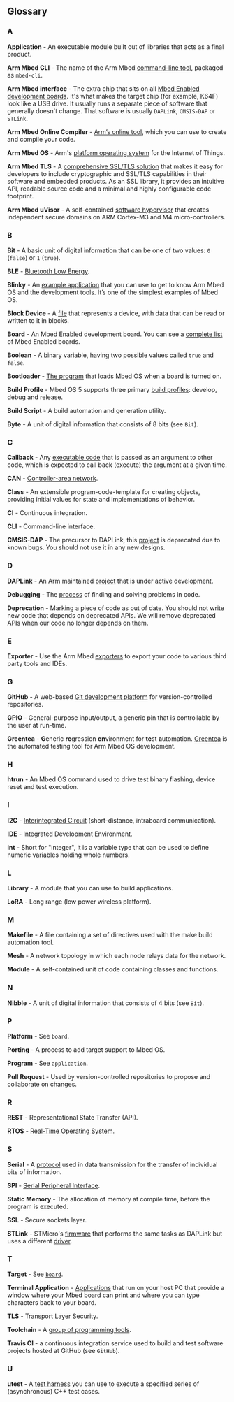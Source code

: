 ## Glossary

### A

<!--**API** - [Application programming interface](/docs/v5.7/reference/apis.html).-->

**Application** - An executable module built out of libraries that acts as a final product.

**Arm Mbed CLI** - The name of the Arm Mbed [command-line tool](/docs/v5.7/tools/arm-mbed-cli.html), packaged as `mbed-cli`.

**Arm Mbed interface** - The extra chip that sits on all [Mbed Enabled development boards](/docs/v5.7/introduction/index.html). It's what makes the target chip (for example, K64F) look like a USB drive. It usually runs a separate piece of software that generally doesn't change. That software is usually `DAPLink`, `CMSIS-DAP` or `STLink`.

**Arm Mbed Online Compiler** - [Arm’s online tool](/docs/v5.7/tools/arm-online-compiler.html), which you can use to create and compile your code.

**Arm Mbed OS** - Arm's [platform operating system](https://os.mbed.com/docs) for the Internet of Things.

**Arm Mbed TLS** - A [comprehensive SSL/TLS solution](/docs/v5.7/reference/tls.html) that makes it easy for developers to include cryptographic and SSL/TLS capabilities in their software and embedded products. As an SSL library, it provides an intuitive API, readable source code and a minimal and highly configurable code footprint.

**Arm Mbed uVisor** - A self-contained [software hypervisor](/docs/v5.7/reference/tls.html#uVisor) that creates independent secure domains on ARM Cortex-M3 and M4 micro-controllers.

### B

**Bit** - A basic unit of digital information that can be one of two values: `0` (`false`) or `1` (`true`).

**BLE** - [Bluetooth Low Energy](/docs/v5.7/reference/ble.html).

**Blinky** - An [example application](/docs/v5.7/tutorials/your-first-program.html) that you can use to get to know Arm Mbed OS and the development tools. It’s one of the simplest examples of Mbed OS.

**Block Device** - A [file](/docs/v5.7/reference/contributing-storage.html#block-devices) that represents a device, with data that can be read or written to it in blocks.

**Board** - An Mbed Enabled development board. You can see a [complete list](https://os.mbed.com/platforms/) of Mbed Enabled boards.

**Boolean** - A binary variable, having two possible values called `true` and `false`.

**Bootloader** - [The program](/docs/v5.7/tutorials/bootloader.html) that loads Mbed OS when a board is turned on.

**Build Profile** - Mbed OS 5 supports three primary [build profiles](/docs/v5.7/tools/build-profiles.html): develop, debug and release.

**Build Script** - A build automation and generation utility.

**Byte** - A unit of digital information that consists of 8 bits (see `Bit`).

### C

**Callback** - Any [executable code](/docs/v5.7/reference/callback.html) that is passed as an argument to other code, which is expected to call back (execute) the argument at a given time.

**CAN** - [Controller-area network](/docs/v5.7/reference/can.html).

**Class** - An extensible program-code-template for creating objects, providing initial values for state and implementations of behavior.

**CI** - Continuous integration.

**CLI** - Command-line interface.

**CMSIS-DAP** - The precursor to DAPLink, this [project](https://github.com/mbedmicro/cmsis-dap) is deprecated due to known bugs. You should not use it in any new designs.

### D

**DAPLink** - An Arm maintained [project](https://github.com/mbedmicro/DAPLink) that is under active development.

**Debugging** - The [process](/docs/v5.7/tools/debugging.html) of finding and solving problems in code.

**Deprecation** - Marking a piece of code as out of date. You should not write new code that depends on deprecated APIs. We will remove deprecated APIs when our code no longer depends on them.

### E

**Exporter** - Use the Arm Mbed [exporters](/docs/v5.7/tools/exporting.html#about-the-exporters) to export your code to various third party tools and IDEs.

### G

**GitHub** - A web-based [Git development platform](https://github.com/armmbed/mbed-os) for version-controlled repositories.

**GPIO** - General-purpose input/output, a generic pin that is controllable by the user at run-time.

**Greentea** - **G**eneric **re**gression **en**vironment for **te**st **a**utomation. [Greentea](/docs/v5.7/tools/greentea.html) is the automated testing tool for Arm Mbed OS development.

### H

**htrun** - An Mbed OS command used to drive test binary flashing, device reset and test execution.

### I

**I2C** - [Interintegrated Circuit](/docs/v5.7/reference/i2c.html) (short-distance, intraboard communication).

**IDE** - Integrated Development Environment.

**int** - Short for "integer", it is a variable type that can be used to define numeric variables holding whole numbers.

### L

**Library** - A module that you can use to build applications.

**LoRA** - Long range (low power wireless platform).

### M

**Makefile** - A file containing a set of directives used with the make build automation tool.

**Mesh** - A network topology in which each node relays data for the network.

**Module** - A self-contained unit of code containing classes and functions.

### N

**Nibble** - A unit of digital information that consists of 4 bits (see `Bit`).

### P

**Platform** - See `board`.

**Porting** - A process to add target support to Mbed OS.

**Program** - See `application`.

**Pull Request** - Used by version-controlled repositories to propose and collaborate on changes.

### R

**REST** - Representational State Transfer (API).

**RTOS** - [Real-Time Operating System](/docs/v5.7/reference/rtos.html).

### S

**Serial** - A [protocol](/docs/v5.7/reference/serial.html) used in data transmission for the transfer of individual bits of information.

**SPI** - [Serial Peripheral Interface](/docs/v5.7/reference/spi.html).

**Static Memory** - The allocation of memory at compile time, before the program is executed.

**SSL** - Secure sockets layer.

**STLink** - STMicro's [firmware](http://www.st.com/content/st_com/en/products/embedded-software/development-tool-software/stsw-link007.html) that performs the same tasks as DAPLink but uses a different [driver](http://www.st.com/content/st_com/en/products/embedded-software/development-tool-software/stsw-link009.html).

### T

**Target** - See [`board`](/docs/v5.7/introduction/glossary.html#board).

**Terminal Application** - [Applications](/docs/v5.7/tutorials/serial-comm.html#using-terminal-applications) that run on your host PC that provide a window where your Mbed board can print and where you can type characters back to your board.

**TLS** - Transport Layer Security.

**Toolchain** - A [group of programming tools](/docs/v5.7/tools/exporting.html#setting-up-a-local-debug-toolchain).

**Travis CI** - a continuous integration service used to build and test software projects hosted at GitHub (see `GitHub`).

### U

**utest** - A [test harness](/docs/v5.7/tools/utest-asynchronous-c-test-harness.html) you can use to execute a specified series of (asynchronous) C++ test cases.
